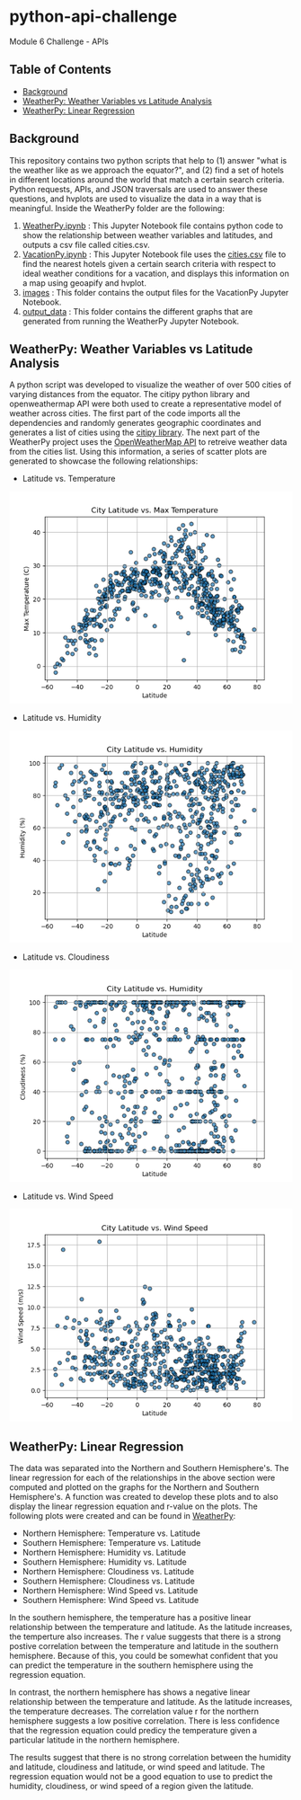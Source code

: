 # python-api-challenge
Module 6 Challenge - APIs

## Table of Contents
* [Background](https://github.com/dspataru/python-api-challenge/blob/main/README.md#background)
* [WeatherPy: Weather Variables vs Latitude Analysis](https://github.com/dspataru/python-api-challenge/blob/main/README.md#weatherpy-weather-variables-vs-latitude-analysis)
* [WeatherPy: Linear Regression](https://github.com/dspataru/python-api-challenge/blob/main/README.md#weatherpy-linear-regression)

## Background

This repository contains two python scripts that help to (1) answer "what is the weather like as we approach the equator?", and (2) find a set of hotels in different locations around the world that match a certain search criteria. Python requests, APIs, and JSON traversals are used to answer these questions, and hvplots are used to visualize the data in a way that is meaningful. Inside the WeatherPy folder are the following:
1. [WeatherPy.ipynb]([https://github.com/dspataru/python-api-challenge/blob/main/WeatherPy](https://github.com/dspataru/python-api-challenge/blob/main/WeatherPy/WeatherPy.ipynb)) : This Jupyter Notebook file contains python code to show the relationship between weather variables and latitudes, and outputs a csv file called cities.csv.
2. [VacationPy.ipynb]([https://github.com/dspataru/python-api-challenge/blob/main/WeatherPy](https://github.com/dspataru/python-api-challenge/blob/main/WeatherPy/VacationPy.ipynb)) : This Jupyter Notebook file uses the [cities.csv](https://github.com/dspataru/python-api-challenge/blob/main/WeatherPy/output_data/cities.csv) file to find the nearest hotels given a certain search criteria with respect to ideal weather conditions for a vacation, and displays this information on a map using geoapify and hvplot.
3. [images](https://github.com/dspataru/python-api-challenge/blob/main/WeatherPy/images) : This folder contains the output files for the VacationPy Jupyter Notebook.
4. [output_data](https://github.com/dspataru/python-api-challenge/blob/main/WeatherPy/output_data) : This folder contains the different graphs that are generated from running the WeatherPy Jupyter Notebook.

## WeatherPy: Weather Variables vs Latitude Analysis

A python script was developed to visualize the weather of over 500 cities of varying distances from the equator. The citipy python library and openweathermap API were both used to create a representative model of weather across cities. The first part of the code imports all the dependencies and randomly generates geographic coordinates and generates a list of cities using the [citipy library](https://pypi.org/project/citipy/). The next part of the WeatherPy project uses the [OpenWeatherMap API](https://openweathermap.org/api) to retreive weather data from the cities list. Using this information, a series of scatter plots are generated to showcase the following relationships:

* Latitude vs. Temperature

![Latitude vs. Temperature](https://github.com/dspataru/python-api-challenge/blob/main/WeatherPy/output_data/Fig1.png)

* Latitude vs. Humidity

![Latitude vs. Humidity](https://github.com/dspataru/python-api-challenge/blob/main/WeatherPy/output_data/Fig2.png)

* Latitude vs. Cloudiness

![Latitude vs. Cloudiness](https://github.com/dspataru/python-api-challenge/blob/main/WeatherPy/output_data/Fig3.png)

* Latitude vs. Wind Speed

![Latitude vs. Wind Speed](https://github.com/dspataru/python-api-challenge/blob/main/WeatherPy/output_data/Fig4.png)

## WeatherPy: Linear Regression

The data was separated into the Northern and Southern Hemisphere's. The linear regression for each of the relationships in the above section were computed and plotted on the graphs for the Northern and Southern Hemisphere's. A function was created to develop these plots and to also display the linear regression equation and r-value on the plots. The following plots were created and can be found in [WeatherPy](https://github.com/dspataru/python-api-challenge/blob/main/WeatherPy/WeatherPy.ipynb):

* Northern Hemisphere: Temperature vs. Latitude
* Southern Hemisphere: Temperature vs. Latitude
* Northern Hemisphere: Humidity vs. Latitude
* Southern Hemisphere: Humidity vs. Latitude
* Northern Hemisphere: Cloudiness vs. Latitude
* Southern Hemisphere: Cloudiness vs. Latitude
* Northern Hemisphere: Wind Speed vs. Latitude
* Southern Hemisphere: Wind Speed vs. Latitude

In the southern hemisphere, the temperature has a positive linear relationship between the temperature and latitude. As the latitude increases, the temperture also increases. The r value suggests that there is a strong postive correlation between the temperature and latitude in the southern hemisphere. Because of this, you could be somewhat confident that you can predict the temperature in the southern hemisphere using the regression equation.

In contrast, the northern hemisphere has shows a negative linear relationship between the temperature and latitude. As the latitude increases, the temperature decreases. The correlation value r for the northern hemisphere suggests a low positive correlation. There is less confidence that the regression equation could predicy the temperature given a particular latitude in the northern hemisphere.

The results suggest that there is no strong correlation between the humidity and latitude, cloudiness and latitude, or wind speed and latitude. The regression equation would not be a good equation to use to predict the humidity, cloudiness, or wind speed of a region given the latitude.

